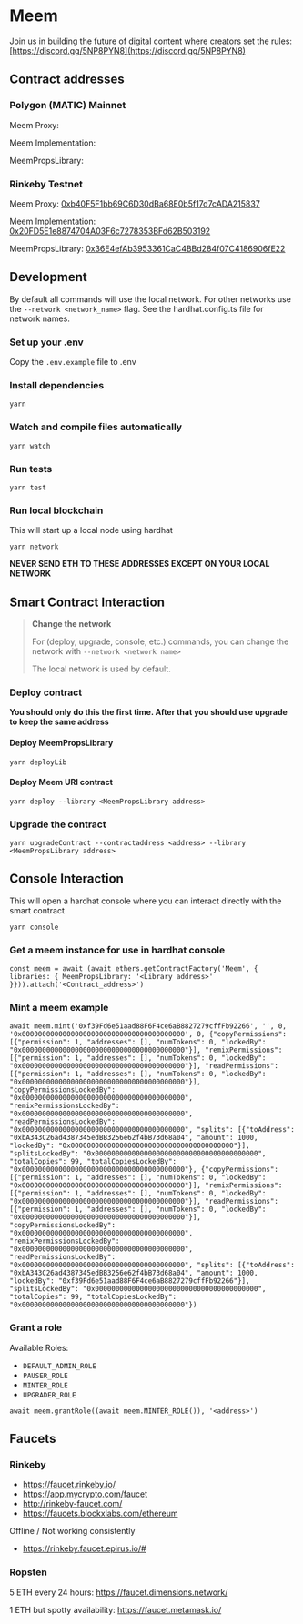 # Meem

Join us in building the future of digital content where creators set the rules: [https://discord.gg/5NP8PYN8](https://discord.gg/5NP8PYN8)

## Contract addresses

### Polygon (MATIC) Mainnet

Meem Proxy: [](https://polygonscan.com/address/)

Meem Implementation: [](https://polygonscan.com/address/)

MeemPropsLibrary: [](https://polygonscan.com/address/)


### Rinkeby Testnet

Meem Proxy: [0xb40F5F1bb69C6D30dBa68E0b5f17d7cADA215837](https://rinkeby.etherscan.io/address/0xb40F5F1bb69C6D30dBa68E0b5f17d7cADA215837)

Meem Implementation: [0x20FD5E1e8874704A03F6c7278353BFd62B503192](https://rinkeby.etherscan.io/address/0x20FD5E1e8874704A03F6c7278353BFd62B503192)

MeemPropsLibrary: [0x36E4efAb3953361CaC4BBd284f07C4186906fE22](https://rinkeby.etherscan.io/address/0x36E4efAb3953361CaC4BBd284f07C4186906fE22)

## Development

By default all commands will use the local network. For other networks use the ```--network <network_name>``` flag. See the hardhat.config.ts file for network names.

### Set up your .env

Copy the `.env.example` file to .env

### Install dependencies

```yarn```

### Watch and compile files automatically

```yarn watch```

### Run tests

```yarn test```

### Run local blockchain

This will start up a local node using hardhat

```yarn network```

**NEVER SEND ETH TO THESE ADDRESSES EXCEPT ON YOUR LOCAL NETWORK**

## Smart Contract Interaction

> **Change the network**
>
> For (deploy, upgrade, console, etc.) commands, you can change the network with `--network <network name>`
>
> The local network is used by default.

### Deploy contract

**You should only do this the first time. After that you should use upgrade to keep the same address**

#### Deploy MeemPropsLibrary

```yarn deployLib```

#### Deploy Meem URI contract

```yarn deploy --library <MeemPropsLibrary address>```

### Upgrade the contract

```yarn upgradeContract --contractaddress <address> --library <MeemPropsLibrary address>```

## Console Interaction

This will open a hardhat console where you can interact directly with the smart contract

```yarn console```

### Get a meem instance for use in hardhat console

```
const meem = await (await ethers.getContractFactory('Meem', { libraries: { MeemPropsLibrary: '<Library address>' }})).attach('<Contract_address>')
```

### Mint a meem example

```
await meem.mint('0xf39Fd6e51aad88F6F4ce6aB8827279cffFb92266', '', 0, '0x0000000000000000000000000000000000000000', 0, {"copyPermissions": [{"permission": 1, "addresses": [], "numTokens": 0, "lockedBy": "0x0000000000000000000000000000000000000000"}], "remixPermissions": [{"permission": 1, "addresses": [], "numTokens": 0, "lockedBy": "0x0000000000000000000000000000000000000000"}], "readPermissions": [{"permission": 1, "addresses": [], "numTokens": 0, "lockedBy": "0x0000000000000000000000000000000000000000"}], "copyPermissionsLockedBy": "0x0000000000000000000000000000000000000000", "remixPermissionsLockedBy": "0x0000000000000000000000000000000000000000", "readPermissionsLockedBy": "0x0000000000000000000000000000000000000000", "splits": [{"toAddress": "0xbA343C26ad4387345edBB3256e62f4bB73d68a04", "amount": 1000, "lockedBy": "0x0000000000000000000000000000000000000000"}], "splitsLockedBy": "0x0000000000000000000000000000000000000000", "totalCopies": 99, "totalCopiesLockedBy": "0x0000000000000000000000000000000000000000"}, {"copyPermissions": [{"permission": 1, "addresses": [], "numTokens": 0, "lockedBy": "0x0000000000000000000000000000000000000000"}], "remixPermissions": [{"permission": 1, "addresses": [], "numTokens": 0, "lockedBy": "0x0000000000000000000000000000000000000000"}], "readPermissions": [{"permission": 1, "addresses": [], "numTokens": 0, "lockedBy": "0x0000000000000000000000000000000000000000"}], "copyPermissionsLockedBy": "0x0000000000000000000000000000000000000000", "remixPermissionsLockedBy": "0x0000000000000000000000000000000000000000", "readPermissionsLockedBy": "0x0000000000000000000000000000000000000000", "splits": [{"toAddress": "0xbA343C26ad4387345edBB3256e62f4bB73d68a04", "amount": 1000, "lockedBy": "0xf39Fd6e51aad88F6F4ce6aB8827279cffFb92266"}], "splitsLockedBy": "0x0000000000000000000000000000000000000000", "totalCopies": 99, "totalCopiesLockedBy": "0x0000000000000000000000000000000000000000"})
```

### Grant a role

Available Roles:

* `DEFAULT_ADMIN_ROLE`
* `PAUSER_ROLE`
* `MINTER_ROLE`
* `UPGRADER_ROLE`

```
await meem.grantRole((await meem.MINTER_ROLE()), '<address>')
```

## Faucets

### Rinkeby

* https://faucet.rinkeby.io/
* https://app.mycrypto.com/faucet
* http://rinkeby-faucet.com/
* https://faucets.blockxlabs.com/ethereum

Offline / Not working consistently
* https://rinkeby.faucet.epirus.io/#


### Ropsten

5 ETH every 24 hours: https://faucet.dimensions.network/

1 ETH but spotty availability: https://faucet.metamask.io/